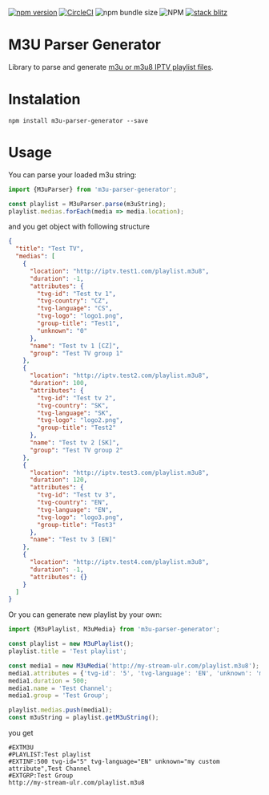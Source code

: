 [![npm version](https://badge.fury.io/js/m3u-parser-generator.svg)](https://badge.fury.io/js/m3u-parser-generator)
[![CircleCI](https://circleci.com/gh/Raiper34/m3u-parser-generator.svg?style=shield)](https://circleci.com/gh/Raiper34/m3u-parser-generator)
![npm bundle size](https://img.shields.io/bundlephobia/min/m3u-parser-generator)
![NPM](https://img.shields.io/npm/l/m3u-parser-generator)
[![stack blitz](https://badgen.net/badge/stackblitz/online/orange)](https://stackblitz.com/edit/typescript-x6lc4j)

# M3U Parser Generator
Library to parse and generate [m3u or m3u8 IPTV playlist files](https://en.wikipedia.org/wiki/M3U). 

# Instalation
`npm install m3u-parser-generator --save`

# Usage
You can parse your loaded m3u string:
```javascript
import {M3uParser} from 'm3u-parser-generator';

const playlist = M3uParser.parse(m3uString);
playlist.medias.forEach(media => media.location);
```
and you get object with following structure
```json
{
  "title": "Test TV",
  "medias": [
    {
      "location": "http://iptv.test1.com/playlist.m3u8",
      "duration": -1,
      "attributes": {
        "tvg-id": "Test tv 1",
        "tvg-country": "CZ",
        "tvg-language": "CS",
        "tvg-logo": "logo1.png",
        "group-title": "Test1",
        "unknown": "0"
      },
      "name": "Test tv 1 [CZ]",
      "group": "Test TV group 1"
    },
    {
      "location": "http://iptv.test2.com/playlist.m3u8",
      "duration": 100,
      "attributes": {
        "tvg-id": "Test tv 2",
        "tvg-country": "SK",
        "tvg-language": "SK",
        "tvg-logo": "logo2.png",
        "group-title": "Test2"
      },
      "name": "Test tv 2 [SK]",
      "group": "Test TV group 2"
    },
    {
      "location": "http://iptv.test3.com/playlist.m3u8",
      "duration": 120,
      "attributes": {
        "tvg-id": "Test tv 3",
        "tvg-country": "EN",
        "tvg-language": "EN",
        "tvg-logo": "logo3.png",
        "group-title": "Test3"
      },
      "name": "Test tv 3 [EN]"
    },
    {
      "location": "http://iptv.test4.com/playlist.m3u8",
      "duration": -1,
      "attributes": {}
    }
  ]
}
```

Or you can generate new playlist by your own:
```javascript
import {M3uPlaylist, M3uMedia} from 'm3u-parser-generator';

const playlist = new M3uPlaylist();
playlist.title = 'Test playlist';

const media1 = new M3uMedia('http://my-stream-ulr.com/playlist.m3u8');
media1.attributes = {'tvg-id': '5', 'tvg-language': 'EN', 'unknown': 'my custom attribute'};
media1.duration = 500;
media1.name = 'Test Channel';
media1.group = 'Test Group';

playlist.medias.push(media1);
const m3uString = playlist.getM3uString();
```
you get
```
#EXTM3U
#PLAYLIST:Test playlist
#EXTINF:500 tvg-id="5" tvg-language="EN" unknown="my custom attribute",Test Channel
#EXTGRP:Test Group
http://my-stream-ulr.com/playlist.m3u8
```
